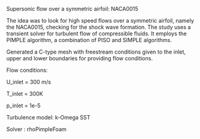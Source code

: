 Supersonic flow over a symmetric airfoil: NACA0015


The idea was to look for high speed flows over a symmetric airfoil, namely the NACA0015, checking for the shock wave formation. The study uses a transient solver for turbulent flow of compressible fluids.
It employs the PIMPLE algorithm, a combination of PISO and SIMPLE algorithms. 


Generated a C-type mesh with freestream conditions given to the inlet, upper and lower boundaries for providing flow conditions.


Flow conditions:

U_inlet = 300 m/s

T_inlet = 300K

p_inlet = 1e-5 


Turbulence model: k-Omega SST

Solver          : rhoPimpleFoam
